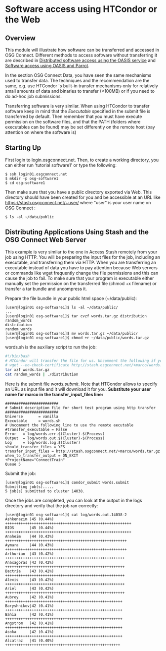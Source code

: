 Software access using HTCondor or the Web
=========================================

Overview
--------
This module will illustrate how software can be transferred and accessed in OSG Connect. Different methods to access software without transferring it are described in [Distributed software access using the OASIS service](https://confluence.grid.iu.edu/display/CON/Software+access+using+OASIS) and [Software access using OASIS and Parrot](https://confluence.grid.iu.edu/display/CON/Software+access+using+OASIS+and+Parrot). 

In the section OSG Connect Data, you have seen the same mechanisms used to transfer data. The techniques and the recommendation are the same, e.g. use HTCondor 's built-in transfer mechanisms only for relatively small amounts of data and binaries to transfer (<100MB) or if you need to do ad-hoc job submissions.

Transferring software is very similar. When using HTCondor to transfer software keep in mind that the *Executable* specified in the submit file is transferred by default. Then remember that you must have execute permission on the software files, and that the PATH (folders where executables can be found) may be set differently on the remote host (pay attention on where the software is)

Starting Up
-----------
First  login to login.osgconnect.net. Then, to create a working directory, you can either run 'tutorial software1' or type the following:
```
$ ssh login01.osgconnect.net
$ mkdir -p osg-software1
$ cd osg-software1 
```
Then make sure that you have a public directory exported via Web. This directory should have been created for you and be accessible at an URL like https://stash.osgconnect.net/+user/ where "user" is your user name on OSG Connect :
```
$ ls -al ~/data/public
```
Distributing Applications Using Stash and the OSG Connect Web Server
--------------------------------------------------------------------
This example is very similar to the one in Access Stash remotely from your job using HTTP. You will be preparing the input files for the job, including an executable, and transferring them via HTTP. When you are transferring an executable instead of data you have to pay attention because Web servers or commands like wget frequently change the file permissions and this can cause the job to fail. To make sure that your program is executable either manually set the permission on the transferred file (chmod +x filename) or transfer a tar bundle and uncompress it.

Prepare the file bundle in your public html space (~/data/public):
```
[user@login01 osg-software1]$ ls -al ~/data/public/
...
[user@login01 osg-software1]$ tar cvzf words.tar.gz distribution random_words
distribution
random_words
[user@login01 osg-software1]$ mv words.tar.gz ~/data/public/
[user@login01 osg-software1]$ chmod +r ~/data/public/words.tar.gz
```
words.sh is the auxiliary script to run the job:
```bash
#!/bin/bash
# HTCondor will transfer the file for us. Uncomment the following if you prefer to transfer form the script
# wget --no-check-certificate http://stash.osgconnect.net/+marco/words.tar.gz
tar xzf words.tar.gz
cat random_words | ./distribution
```
Here is the submit file *words.submit*. Note that HTCondor allows to specify an URL as input file and it will download it for you. **Substitute your user name for marco in the transfer_input_files line:**
```
########################
# Submit description file for short test program using http transfer
########################
Universe       = vanilla
Executable     = words.sh
# Uncomment the following line to use the remote eecutable
#transfer_executable = False
Error   = log/words.err.$(Cluster)-$(Process)
Output  = log/words.out.$(Cluster)-$(Process)
Log     = log/words.log.$(Cluster)
should_transfer_files = YES
transfer_input_files = http://stash.osgconnect.net/+marco/words.tar.gz
when_to_transfer_output = ON_EXIT
+ProjectName="ConnectTrain"
Queue 5
```
Submit the job:
```
[user@login01 osg-software1]$ condor_submit words.submit
Submitting job(s).....
5 job(s) submitted to cluster 14038.
```
Once the jobs are completed, you can look at the output in the logs directory and verify that the job ran correctly:
```
[user@login01 osg-software1]$ cat log/words.out.14038-2
Ashkenazim |45 (0.44%) +++++++++++++++++++++++++++++++++++++++++++++++++++++++++
BIOS       |45 (0.44%) +++++++++++++++++++++++++++++++++++++++++++++++++++++++++
Anaheim    |44 (0.43%) +++++++++++++++++++++++++++++++++++++++++++++++++++++++
Aymara     |44 (0.43%) +++++++++++++++++++++++++++++++++++++++++++++++++++++++
Arthurian  |43 (0.42%) ++++++++++++++++++++++++++++++++++++++++++++++++++++++
Anaxagoras |43 (0.42%) ++++++++++++++++++++++++++++++++++++++++++++++++++++++
Bactria    |43 (0.42%) ++++++++++++++++++++++++++++++++++++++++++++++++++++++
Alexis     |43 (0.42%) ++++++++++++++++++++++++++++++++++++++++++++++++++++++
Ariel      |43 (0.42%) ++++++++++++++++++++++++++++++++++++++++++++++++++++++
Aubrey     |42 (0.41%) +++++++++++++++++++++++++++++++++++++++++++++++++++++
Baryshnikov|42 (0.41%) +++++++++++++++++++++++++++++++++++++++++++++++++++++
Bahia      |42 (0.41%) +++++++++++++++++++++++++++++++++++++++++++++++++++++
Angstrom   |42 (0.41%) +++++++++++++++++++++++++++++++++++++++++++++++++++++
Asoka      |42 (0.41%) +++++++++++++++++++++++++++++++++++++++++++++++++++++
Alcatraz   |41 (0.40%) ++++++++++++++++++++++++++++++++++++++++++++++++++++
```
